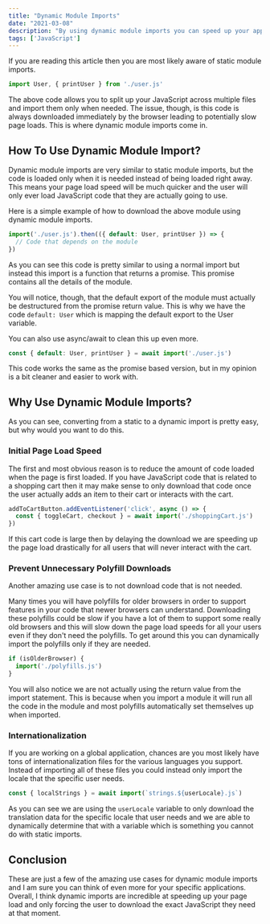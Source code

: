 ```yaml
---
title: "Dynamic Module Imports"
date: "2021-03-08"
description: "By using dynamic module imports you can speed up your applications while making the user experience better."
tags: ['JavaScript']
---
```


If you are reading this article then you are most likely aware of static module imports.
```js
import User, { printUser } from './user.js'
```

The above code allows you to split up your JavaScript across multiple files and import them only when needed. The issue, though, is this code is always downloaded immediately by the browser leading to potentially slow page loads. This is where dynamic module imports come in.

## How To Use Dynamic Module Import?

Dynamic module imports are very similar to static module imports, but the code is loaded only when it is needed instead of being loaded right away. This means your page load speed will be much quicker and the user will only ever load JavaScript code that they are actually going to use.

Here is a simple example of how to download the above module using dynamic module imports.
```js
import('./user.js').then(({ default: User, printUser }) => {
  // Code that depends on the module
})
```
As you can see this code is pretty similar to using a normal import but instead this import is a function that returns a promise. This promise contains all the details of the module.

You will notice, though, that the default export of the module must actually be destructured from the promise return value. This is why we have the code `default: User` which is mapping the default export to the User variable.

You can also use async/await to clean this up even more.
```js
const { default: User, printUser } = await import('./user.js')
```
This code works the same as the promise based version, but in my opinion is a bit cleaner and easier to work with.

## Why Use Dynamic Module Imports?

As you can see, converting from a static to a dynamic import is pretty easy, but why would you want to do this.

### Initial Page Load Speed

The first and most obvious reason is to reduce the amount of code loaded when the page is first loaded. If you have JavaScript code that is related to a shopping cart then it may make sense to only download that code once the user actually adds an item to their cart or interacts with the cart.
```js
addToCartButton.addEventListener('click', async () => {
  const { toggleCart, checkout } = await import('./shoppingCart.js')
})
```
If this cart code is large then by delaying the download we are speeding up the page load drastically for all users that will never interact with the cart.

### Prevent Unnecessary Polyfill Downloads

Another amazing use case is to not download code that is not needed.

Many times you will have polyfills for older browsers in order to support features in your code that newer browsers can understand. Downloading these polyfills could be slow if you have a lot of them to support some really old browsers and this will slow down the page load speeds for all your users even if they don't need the polyfills. To get around this you can dynamically import the polyfills only if they are needed.
```js
if (isOlderBrowser) {
  import('./polyfills.js')
}
```
You will also notice we are not actually using the return value from the import statement. This is because when you import a module it will run all the code in the module and most polyfills automatically set themselves up when imported.

### Internationalization

If you are working on a global application, chances are you most likely have tons of internationalization files for the various languages you support. Instead of importing all of these files you could instead only import the locale that the specific user needs.
```js
const { localStrings } = await import(`strings.${userLocale}.js`)
```
As you can see we are using the `userLocale` variable to only download the translation data for the specific locale that user needs and we are able to dynamically determine that with a variable which is something you cannot do with static imports.

## Conclusion

These are just a few of the amazing use cases for dynamic module imports and I am sure you can think of even more for your specific applications. Overall, I think dynamic imports are incredible at speeding up your page load and only forcing the user to download the exact JavaScript they need at that moment.